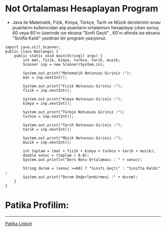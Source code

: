 # Not Ortalaması Hesaplayan Program
* Java ile Matematik, Fizik, Kimya, Türkçe, Tarih ve Müzik derslerinin sınav puanlarını kullanıcıdan alıp puanların ortalamsını hesaplayıp çıkan sonuç 60 veya 60'ın üzerinde ise ekrana "Sınıfı Geçti" , 60'ın altında ise ekrana "Sınıfta Kaldı" yazdıran bir program yazıyoruz.
```
import java.util.Scanner;
public class Baslangic {
    public static void main(String[] args) {
        int mat, fizik, kimya, turkce, tarih, muzik;
        Scanner inp = new Scanner(System.in);

        System.out.print("Matematik Notunuzu Giriniz :");
        mat = inp.nextInt();

        System.out.print("Fizik Notunuzu Giriniz :");
        fizik = inp.nextInt();

        System.out.print("Kimya Notunuzu Giriniz :");
        kimya = inp.nextInt();

        System.out.print("Türkçe Notunuzu Giriniz :");
        turkce = inp.nextInt();

        System.out.print("Tarih Notunuzu Giriniz :");
        tarih = inp.nextInt();

        System.out.print("Müzik Notunuzu Giriniz :");
        muzik = inp.nextInt();

        int toplam = (mat + fizik + kimya + turkce + tarih + muzik);
        double sonuc = (toplam / 6.0);
        System.out.println("Ders Notu Ortalaması : " + sonuc);

        String durum = (sonuc >=60) ? "Sınıfı Geçti" : "Sınıfta Kaldı" ;
        System.out.print("Durum Değerlendirmesi :" + durum);  
    }
}
```
# Patika Profilim:
***
<a href="https://academy.patika.dev/profile">Patika Linkim</a>
